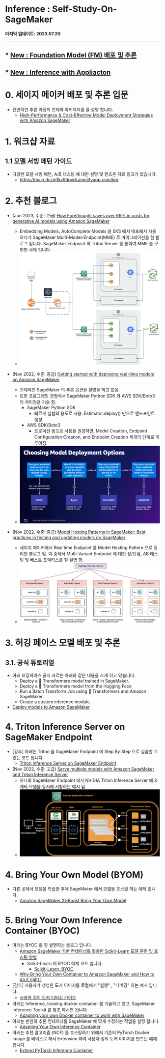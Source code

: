 # Inference : Self-Study-On-SageMaker

**마지막 업데이트: 2023.07.20**


---

## * [New : Foundation Model (FM) 배포 및 추론](FM-README.md)
## * [New : Inference with Appliacton](Application-README.md)

# 0. 세이지 메이커 배포 및 추론 입문
- 전반적인 추론 과정의 전체와 아키텍처를 잘 설명 합니다.
    - [High-Performance & Cost-Effective Model Deployment Strategies with Amazon SageMaker](https://www.youtube.com/watch?v=_-hX-2MqiOg)

# 1. 워크샵 자료
## 1.1 모델 서빙 페턴  가이드

* 다양한 모델 서빙 패턴, A/B 테스팅 에 대한 설명 및 핸즈온 자료 링크가 있습니다.
    * https://main.dczm1kv9dpvdi.amplifyapp.com/ko/
    
    
# 2. 추천 블로그
- (Jun 2023, 수준: 고급) [How Forethought saves over 66% in costs for generative AI models using Amazon SageMaker](https://aws.amazon.com/blogs/machine-learning/how-forethought-saves-over-66-in-costs-for-generative-ai-models-using-amazon-sagemaker/?sc_channel=sm&sc_campaign=Machine_Learning&sc_publisher=LINKEDIN&sc_geo=GLOBAL&sc_outcome=awareness&trk=machine_learning&linkId=220118422)
    - Embedding Models, AutoComplete Models 을 EKS 에서 배포해서 사용하다가 SageMaker Multi-Model-Endpoint(MME) 로 마이그레이션을 한 블로그 입니다. SageMaker Endpoint 의 Triton Server 를 통하여 MME 를 구현한 사례 입니다.
    - ![ML-13958-image004.jpg](img/ML-13958-image004.jpg)
    
- (Nov 2022, 수준: 중급) [Getting started with deploying real-time models on Amazon SageMaker](https://aws.amazon.com/blogs/machine-learning/getting-started-with-deploying-real-time-models-on-amazon-sagemaker/) 
    - 전체적인 SageMaker 의 추론 옵션을 설명을 하고 있음. 
    - 또한 프로그래밍 관점에서  SageMaker Python SDK 와 AWS SDK/Boto3 의 차이점을 기술 함.
        - SageMaker Python SDK
            - 빠르게 실험의 용도로 사용. Estimator.deploy() 만으로 엔드포인트 생성
        - AWS SDK/Boto3
            - 프로덕션 용으로 사용을 권장하면, Model Creation, Endpoint Configuration Creation, and Endpoint Creation 세개의 단계로 이루어짐.            
    - ![model-deployment-options.png](img/model-deployment-options.png)
- (Nov 2022, 수준: 중급) [Model Hosting Patterns in SageMaker: Best practices in testing and updating models on SageMaker](https://aws.amazon.com/blogs/machine-learning/model-hosting-patterns-in-sagemaker-best-practices-in-testing-and-updating-models-on-sagemaker/)
    - 세이지 메이커에서 Real time Endpoint 를 Model Hosting Pattern 으로 정리한 블로그 임. 이 중에서 Multi-Variant Endpoint 에 대한 장/단점, AB 테스팅 및  베스트 프랙티스를 잘 설명 함. 
    - ![real-time-inference.jpeg](img/real-time-inference.jpeg)
    
    
# 3. 허깅 페이스 모델 배포 및 추론

## 3.1. 공식 튜토리얼
- 아래 허깅페이스 공식 자료는 아래와 같은 내용을 소개 하고 있습니다.
    - Deploy a 🤗 Transformers model trained in SageMaker.
    - Deploy a 🤗 Transformers model from the Hugging Face 
    - Run a Batch Transform Job using 🤗 Transformers and Amazon SageMaker.
    - Create a custom inference module.
- [Deploy models to Amazon SageMaker](https://huggingface.co/docs/sagemaker/inference)
   
# 4. Triton Inference Server on SageMaker Endpoint
- [강추] 아래는 Triton 을 SageMaker Endpoint 에 Step By Step 으로 실습할 수 있는 코드 입니다.
    - [Triton Inference Server on SageMaker Endpoint](https://github.com/gonsoomoon-ml/Neural-Collaborative-Filtering-On-SageMaker/tree/main/2_Triton_Inference)
- (Nov 2022, 수준: 고급) [Serve multiple models with Amazon SageMaker and Triton Inference Server](https://aws.amazon.com/blogs/machine-learning/serve-multiple-models-with-amazon-sagemaker-and-triton-inference-server/)
    - 하나의 SageMaker Endpoint 에서 NVIDIA Triton Inference Server 에 3개의 모델을 동시에 서빙하는 예시 임.
    - ![triton-server.png](img/triton-server.png)
    
# 4. Bring Your Own Model (BYOM) 
- 다른 곳에서 모델을 학습한 후에 SageMaker 에서 모델을 호스팅 하는 예제 입니다.
    - [Amazon SageMaker XGBoost Bring Your Own Model](https://github.com/aws/amazon-sagemaker-examples/tree/main/advanced_functionality/xgboost_bring_your_own_model)
    
    
# 5. Bring Your Own Inference Container (BYOC)
- 아래는 BYOC 를 잘 설명하는 블로그 입니다.
    - [Amazon SageMaker 기반 컨테이너를 활용한 Scikit-Learn 모델 훈련 및 호스팅 방법](https://aws.amazon.com/ko/blogs/korea/train-and-host-scikit-learn-models-in-amazon-sagemaker-by-building-a-scikit-docker-container/)
        - Scikit-Learn 의 BYOC 예제 코드 입니다.
            - [Scikit-Learn, BYOC](https://github.com/aws/amazon-sagemaker-examples/tree/main/advanced_functionality/scikit_bring_your_own)    
    - [Why Bring Your Own Container to Amazon SageMaker and How to do it right !](https://medium.com/@pandey.vikesh/why-bring-your-own-container-to-amazon-sagemaker-and-how-to-do-it-right-bc158fe41ed1)
- [강추] 사용자가 생성한 도커 이미지를 로컬에서 "실행" , "디버깅" 하는 예시 입니다. 
    - [사용자 정의 도커 디버깅 가이드](Scikit-Inf-README.md)                
- 아래는 Inference, training docker container 를 기술하고 있고, SageMaker Inference Toolkit 를 참조 하시면 됩니다.
    - [Adapting your own Docker container to work with SageMaker](https://docs.aws.amazon.com/sagemaker/latest/dg/docker-containers-adapt-your-own.html)
- 아래는 본인의 추론 컨테이너를 SageMaker 에 맞게 수정하는 작업을 설명 합니다.
    - [Adapting Your Own Inference Container](https://docs.aws.amazon.com/sagemaker/latest/dg/adapt-inference-container.html)
- 아래는 추천 알고리즘 (NCF) 를 호스팅하기 위해서 기존의 PyTorch Docker Image 를 베이스로 해서 Extension 하여 사용자 정의 도커 이미지를 만드는 예제 입니다.
    - [Extend PyTorch Inference Container](https://github.com/aws-samples/aws-ai-ml-workshop-kr/tree/master/sagemaker/recommendation/Neural-Collaborative-Filtering-On-SageMaker/2_Inference)    
